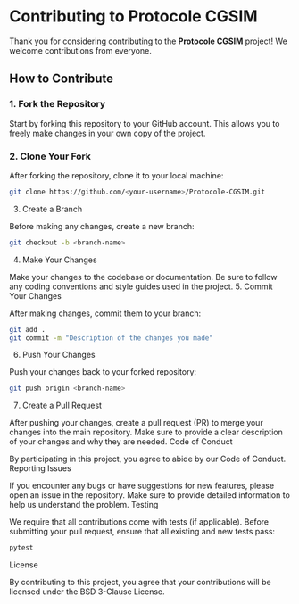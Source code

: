 # Contributing to Protocole CGSIM

Thank you for considering contributing to the **Protocole CGSIM** project! We welcome contributions from everyone.

## How to Contribute

### 1. **Fork the Repository**
   Start by forking this repository to your GitHub account. This allows you to freely make changes in your own copy of the project.

### 2. **Clone Your Fork**
   After forking the repository, clone it to your local machine:
   ```bash
   git clone https://github.com/<your-username>/Protocole-CGSIM.git
  ```
3. Create a Branch

Before making any changes, create a new branch:
```bash
git checkout -b <branch-name>
```
4. Make Your Changes

Make your changes to the codebase or documentation. Be sure to follow any coding conventions and style guides used in the project.
5. Commit Your Changes

After making changes, commit them to your branch:
```bash
git add .
git commit -m "Description of the changes you made"
```
6. Push Your Changes

Push your changes back to your forked repository:
```bash
git push origin <branch-name>
```
7. Create a Pull Request

After pushing your changes, create a pull request (PR) to merge your changes into the main repository. Make sure to provide a clear description of your changes and why they are needed.
Code of Conduct

By participating in this project, you agree to abide by our Code of Conduct.
Reporting Issues

If you encounter any bugs or have suggestions for new features, please open an issue in the repository. Make sure to provide detailed information to help us understand the problem.
Testing

We require that all contributions come with tests (if applicable). Before submitting your pull request, ensure that all existing and new tests pass:
```bash
pytest
```
License

By contributing to this project, you agree that your contributions will be licensed under the BSD 3-Clause License.
